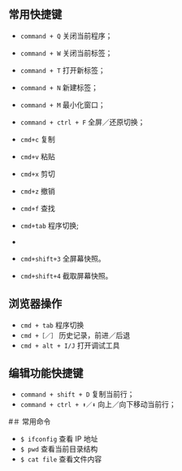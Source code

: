 ## 常用快捷键
- `command + Q` 关闭当前程序；
- `command + W` 关闭当前标签；
- `command + T` 打开新标签；
- `command + N` 新建标签；
- `command + M` 最小化窗口；
- `command + ctrl + F` 全屏／还原切换；

- `cmd+c` 复制
- `cmd+v` 粘贴
- `cmd+x` 剪切
- `cmd+z` 撤销
- `cmd+f` 查找
- `cmd+tab` 程序切换;

-

- `cmd+shift+3` 全屏幕快照。
- `cmd+shift+4` 截取屏幕快照。

## 浏览器操作
- `cmd + tab` 程序切换
- `cmd +［／］` 历史记录，前进／后退
- `cmd + alt + I/J` 打开调试工具

##  编辑功能快捷键
- `command + shift + D` 复制当前行；
- `command + ctrl + ⬆️／⬇️` 向上／向下移动当前行；

#＃ 常用命令
- `$ ifconfig` 查看 IP 地址
- `$ pwd` 查看当前目录结构
- `$ cat file` 查看文件内容
